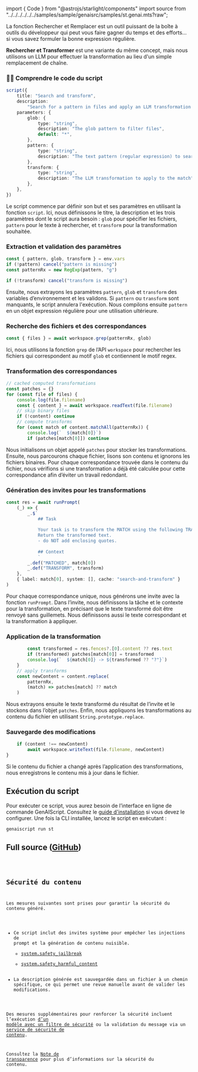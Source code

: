 import { Code } from "@astrojs/starlight/components"
import source from "../../../../../../samples/sample/genaisrc/samples/st.genai.mts?raw";

La fonction Rechercher et Remplacer est un outil puissant de la boîte à outils du développeur qui peut vous faire gagner du temps et des efforts...
si vous savez formuler la bonne expression régulière.

**Rechercher et Transformer** est une variante du même concept,
mais nous utilisons un LLM pour effectuer la transformation au lieu d'un simple remplacement de chaîne.

### 👩‍💻 Comprendre le code du script

```ts
script({
    title: "Search and transform",
    description:
        "Search for a pattern in files and apply an LLM transformation to the match",
    parameters: {
        glob: {
            type: "string",
            description: "The glob pattern to filter files",
            default: "*",
        },
        pattern: {
            type: "string",
            description: "The text pattern (regular expression) to search for",
        },
        transform: {
            type: "string",
            description: "The LLM transformation to apply to the match",
        },
    },
})
```

Le script commence par définir son but et ses paramètres en utilisant la fonction `script`. Ici, nous définissons le titre, la description et les trois paramètres dont le script aura besoin : `glob` pour spécifier les fichiers, `pattern` pour le texte à rechercher, et `transform` pour la transformation souhaitée.

### Extraction et validation des paramètres

```ts
const { pattern, glob, transform } = env.vars
if (!pattern) cancel("pattern is missing")
const patternRx = new RegExp(pattern, "g")

if (!transform) cancel("transform is missing")
```

Ensuite, nous extrayons les paramètres `pattern`, `glob` et `transform` des variables d’environnement et les validons. Si `pattern` ou `transform` sont manquants, le script annulera l'exécution. Nous compilons ensuite `pattern` en un objet expression régulière pour une utilisation ultérieure.

### Recherche des fichiers et des correspondances

```ts
const { files } = await workspace.grep(patternRx, glob)
```

Ici, nous utilisons la fonction `grep` de l’API `workspace` pour rechercher les fichiers qui correspondent au motif `glob` et contiennent le motif regex.

### Transformation des correspondances

```ts
// cached computed transformations
const patches = {}
for (const file of files) {
    console.log(file.filename)
    const { content } = await workspace.readText(file.filename)
    // skip binary files
    if (!content) continue
    // compute transforms
    for (const match of content.matchAll(patternRx)) {
        console.log(`  ${match[0]}`)
        if (patches[match[0]]) continue
```

Nous initialisons un objet appelé `patches` pour stocker les transformations. Ensuite, nous parcourons chaque fichier, lisons son contenu et ignorons les fichiers binaires. Pour chaque correspondance trouvée dans le contenu du fichier, nous vérifions si une transformation a déjà été calculée pour cette correspondance afin d’éviter un travail redondant.

### Génération des invites pour les transformations

```ts
const res = await runPrompt(
    (_) => {
        _.$`
            ## Task
            
            Your task is to transform the MATCH using the following TRANSFORM.
            Return the transformed text.
            - do NOT add enclosing quotes.
            
            ## Context
            `
        _.def("MATCHED", match[0])
        _.def("TRANSFORM", transform)
    },
    { label: match[0], system: [], cache: "search-and-transform" }
)
```

Pour chaque correspondance unique, nous générons une invite avec la fonction `runPrompt`. Dans l’invite, nous définissons la tâche et le contexte pour la transformation, en précisant que le texte transformé doit être renvoyé sans guillemets. Nous définissons aussi le texte correspondant et la transformation à appliquer.

### Application de la transformation

```ts
        const transformed = res.fences?.[0].content ?? res.text
        if (transformed) patches[match[0]] = transformed
        console.log(`  ${match[0]} -> ${transformed ?? "?"}`)
    }
    // apply transforms
    const newContent = content.replace(
        patternRx,
        (match) => patches[match] ?? match
    )
```

Nous extrayons ensuite le texte transformé du résultat de l’invite et le stockons dans l’objet `patches`. Enfin, nous appliquons les transformations au contenu du fichier en utilisant `String.prototype.replace`.

### Sauvegarde des modifications

```ts
    if (content !== newContent)
        await workspace.writeText(file.filename, newContent)
}
```

Si le contenu du fichier a changé après l’application des transformations, nous enregistrons le contenu mis à jour dans le fichier.

## Exécution du script

Pour exécuter ce script, vous aurez besoin de l’interface en ligne de commande GenAIScript. Consultez le [guide d'installation](https://microsoft.github.io/genaiscript/getting-started/installation) si vous devez le configurer. Une fois la CLI installée, lancez le script en exécutant :

```bash
genaiscript run st
```

## Full source ([GitHub](https://github.com/microsoft/genaiscript/blob/main/samples/sample/genaisrc/samples/st.genai.mts))

<Code code={source} wrap={true} lang="ts" title="st.genai.mts" />

## Sécurité du contenu

Les mesures suivantes sont prises pour garantir la sécurité du contenu généré.

* Ce script inclut des invites système pour empêcher les injections de prompt et la génération de contenu nuisible.
  * [system.safety\_jailbreak](../../reference/scripts/system#systemsafety_jailbreak/)
  * [system.safety\_harmful\_content](../../reference/scripts/system#systemsafety_harmful_content/)
* La description générée est sauvegardée dans un fichier à un chemin spécifique, ce qui permet une revue manuelle avant de valider les modifications.

Des mesures supplémentaires pour renforcer la sécurité incluent l’exécution [d’un modèle avec un filtre de sécurité](https://learn.microsoft.com/en-us/azure/ai-services/openai/concepts/content-filter?tabs=warning%2Cuser-prompt%2Cpython-new)
ou la validation du message via un [service de sécurité de contenu](../../reference/scripts/content-safety/).

Consultez la [Note de transparence](../../reference/transparency-note/) pour plus d’informations sur la sécurité du contenu.